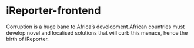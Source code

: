 # iReporter-frontend
Corruption is a huge bane to Africa’s development.African countries must develop novel and localised solutions that will curb this menace, hence the birth of iReporter.
